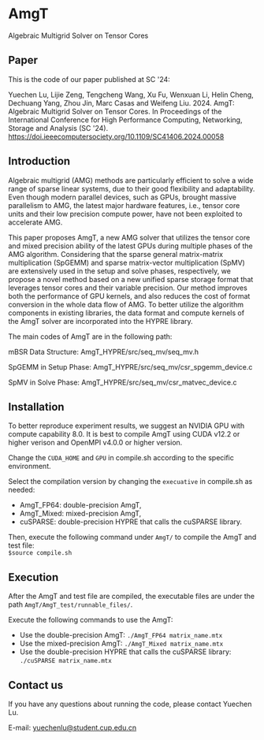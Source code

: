 # AmgT

Algebraic Multigrid Solver on Tensor Cores

## Paper

This is the code of our paper published at SC '24:

Yuechen Lu, Lijie Zeng, Tengcheng Wang, Xu Fu, Wenxuan Li, Helin Cheng, Dechuang Yang, Zhou Jin, Marc Casas and Weifeng Liu. 2024. AmgT: Algebraic Multigrid Solver on Tensor Cores. In Proceedings of the International Conference for High Performance Computing, Networking, Storage and Analysis (SC '24). https://doi.ieeecomputersociety.org/10.1109/SC41406.2024.00058

## Introduction

Algebraic multigrid (AMG) methods are particularly efficient to solve a wide range of sparse linear systems, due to their good flexibility and adaptability. Even though modern parallel devices, such as GPUs, brought massive parallelism to AMG, the latest major hardware features, i.e., tensor core units and their low precision compute power, have not been exploited to accelerate AMG.

This paper proposes AmgT, a new AMG solver that utilizes the tensor core and mixed precision ability of the latest GPUs during multiple phases of the AMG algorithm. Considering that the sparse general matrix-matrix multiplication (SpGEMM) and sparse matrix-vector multiplication (SpMV) are extensively used in the setup and solve phases, respectively, we propose a novel method based on a new unified sparse storage format that leverages tensor cores and their variable precision. Our method improves both the performance of GPU kernels, and also reduces the cost of format conversion in the whole data flow of AMG. To better utilize the algorithm components in existing libraries, the data format and compute kernels of the AmgT solver are incorporated into the HYPRE library. 

The main codes of AmgT are in the following path:

mBSR Data Structure: AmgT\_HYPRE/src/seq\_mv/seq_mv.h

SpGEMM in Setup Phase: AmgT\_HYPRE/src/seq\_mv/csr\_spgemm\_device.c

SpMV in Solve Phase: AmgT\_HYPRE/src/seq\_mv/csr\_matvec\_device.c

## Installation

To better reproduce experiment results, we suggest an NVIDIA GPU with compute capability 8.0. It is best to compile AmgT using CUDA v12.2 or higher verison and OpenMPI v4.0.0 or higher version. 

Change the `CUDA_HOME` and `GPU` in compile.sh according to the specific environment.

Select the compilation version by changing the `execuative` in compile.sh as needed: 
- AmgT_FP64: double-precision AmgT, 
- AmgT_Mixed: mixed-precision AmgT,
- cuSPARSE: double-precision HYPRE that calls the cuSPARSE library.

Then, execute the following command under `AmgT/` to compile the AmgT and test file:  
`$source compile.sh`

## Execution

After the AmgT and test file are compiled, the executable files are under the path `AmgT/AmgT_test/runnable_files/`. 

Execute the following commands to use the AmgT:
- Use the double-precision AmgT: `./AmgT_FP64 matrix_name.mtx` 
- Use the mixed-precision AmgT:  `./AmgT_Mixed matrix_name.mtx` 
- Use the double-precision HYPRE that calls the cuSPARSE library: `./cuSPARSE matrix_name.mtx`

## Contact us

If you have any questions about running the code, please contact Yuechen Lu.

E-mail: yuechenlu@student.cup.edu.cn

